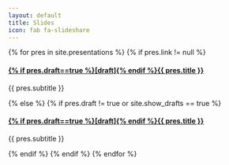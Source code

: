 ```yaml
---
layout: default
title: Slides
icon: fab fa-slideshare
---
```


 {% for pres in site.presentations %}
 {% if pres.link != null %}
 <article class="media border p-2 m-2">
   <div class="media-body">
     <h4 class="mt-0">
       <a href="{{ pres.link }}" target="_blank">
         {% if pres.draft==true %}[draft]{% endif %}{{ pres.title }}
       </a>
     </h4>
     <p>
       {{ pres.subtitle }}
     </p>

   </div>

 </article>
 {% else %}
{% if pres.draft != true or site.show_drafts == true %}
<article class="media border p-2 m-2">
  <div class="media-body">
    <h4 class="mt-0">
      <a href="{{ pres.url }}" target="_blank">
        {% if pres.draft==true %}[draft]{% endif %}{{ pres.title }}
      </a>
    </h4>
    <p>
      {{ pres.subtitle }}
    </p>

  </div>

</article>
{% endif %}
{% endif %}
{% endfor %}
